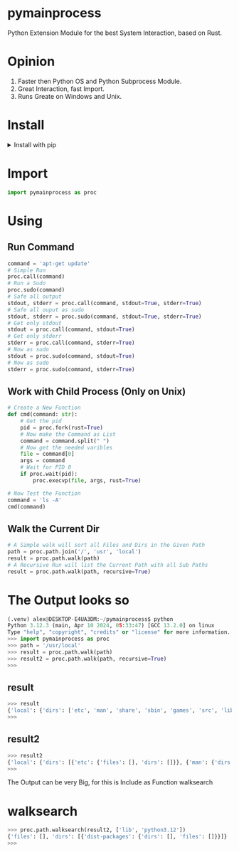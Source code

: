 # pymainprocess

Python Extension Module for the best System Interaction, based on Rust.

# Opinion

1. Faster then Python OS and Python Subprocess Module.
2. Great Interaction, fast Import.
3. Runs Greate on Windows and Unix.

# Install

<details>
    <summary>Install with pip</summary>
    <ul>
        <li>
            <h2>Install from pypi.org</h2>
            <a href="https://pypi.org/project/pymainprocess/">pymainprocess</a>
            <pre><code>pip install -U --no-cache-dir pymainprocess</code></pre>
        </li>
        <li>
            <h2>Install via git (Way 1)</h2>
            <ol>
                <li>
                    <h3>Install Rust (Only Unix)</h3>
                    <pre><code>curl --proto '=https' --tlsv1.2 -sSf https://sh.rustup.rs | sh</code></pre>
                </li>
                <li>
                    <h3>Install Module with git</h3>
                    <pre><code>pip install git+https://github.com/pymainprocess/pymainprocess</code></pre>
                </li>
            </ol>
        </li>
        <li>
            <h2>Install via git (Way 2)</h2>
            <ol>
                <li>Install Rust (Only Unix)</li>
                <li>
                    <h3>Install Module with git</h3>
                    <pre><code>pip install https://github.com/pymainprocess/pymainprocess/archive/master.zip</code></pre>
                </li>
            </ol>
        </li>
    </ul>
</details>

# Import

```python
import pymainprocess as proc
```

# Using

## Run Command

```python
command = 'apt-get update'
# Simple Run
proc.call(command)
# Run a Sudo
proc.sudo(command)
# Safe all output
stdout, stderr = proc.call(command, stdout=True, stderr=True)
# Safe all ouput as sudo
stdout, stderr = proc.sudo(command, stdout=True, stderr=True)
# Get only stdout
stdout = proc.call(command, stdout=True)
# Get only stderr
stderr = proc.call(command, stderr=True)
# Now as sudo
stdout = proc.sudo(command, stdout=True)
# Now as sudo
stderr = proc.sudo(command, stderr=True)
```

## Work with Child Process (Only on Unix)

```python
# Create a New Function
def cmd(command: str):
    # Get the pid
    pid = proc.fork(rust=True)
    # Now make the Command as List
    command = command.split(" ")
    # Now get the needed varibles
    file = command[0]
    args = command
    # Wait for PID 0
    if proc.wait(pid):
        proc.execvp(file, args, rust=True)

# Now Test the Function
command = 'ls -A'
cmd(command)
```

## Walk the Current Dir

```python
# A Simple walk will sort all Files and Dirs in the Given Path
path = proc.path.join('/', 'usr', 'local')
result = proc.path.walk(path)
# A Recursive Run will list the Current Path with all Sub Paths
result = proc.path.walk(path, recursive=True)
```

The Output looks so
===================

```python
(.venv) alex@DESKTOP-E4UA3DM:~/pymainprocess$ python
Python 3.12.3 (main, Apr 10 2024, 05:33:47) [GCC 13.2.0] on linux
Type "help", "copyright", "credits" or "license" for more information.
>>> import pymainprocess as proc
>>> path = '/usr/local'
>>> result = proc.path.walk(path)
>>> result2 = proc.path.walk(path, recursive=True)
>>>
```

result
------

```python
>>> result
{'local': {'dirs': ['etc', 'man', 'share', 'sbin', 'games', 'src', 'lib', 'bin', 'include'], 'files': []}}
>>>
```

result2
-------

```python
>>> result2
{'local': {'dirs': [{'etc': {'files': [], 'dirs': []}}, {'man': {'dirs': [], 'files': []}}, {'share': {'dirs': [{'xml': {'files': [], 'dirs': [{'entities': {'files': [], 'dirs': []}}, {'misc': {'dirs': [], 'files': []}}, {'schema': {'files': [], 'dirs': []}}, {'declaration': {'dirs': [], 'files': []}}]}}, {'man': {'dirs': [], 'files': []}}, {'sgml': {'dirs': [{'entities': {'dirs': [], 'files': []}}, {'stylesheet': {'dirs': [], 'files': []}}, {'dtd': {'dirs': [], 'files': []}}, {'misc': {'dirs': [], 'files': []}}, {'declaration': {'files': [], 'dirs': []}}], 'files': []}}, {'fonts': {'files': [], 'dirs': []}}, {'ca-certificates': {'dirs': [], 'files': []}}], 'files': []}}, {'sbin': {'files': [], 'dirs': []}}, {'games': {'files': [], 'dirs': []}}, {'src': {'dirs': [], 'files': []}}, {'lib': {'files': [], 'dirs': [{'python3.12': {'files': [], 'dirs': [{'dist-packages': {'dirs': [], 'files': []}}]}}]}}, {'bin': {'files': ['maturin', 'cargo-deb', 'cargo-clone', 'mdbook'], 'dirs': []}}, {'include': {'dirs': [], 'files': []}}], 'files': []}}
>>>
```

The Output can be very Big, for this is Include as Function walksearch

walksearch
==========

```python
>>> proc.path.walksearch(result2, ['lib', 'python3.12'])
{'files': [], 'dirs': [{'dist-packages': {'dirs': [], 'files': []}}]}
>>>
```